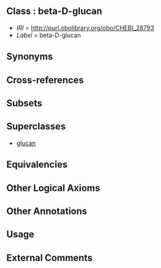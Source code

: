 
## Class : beta-D-glucan

 * *IRI* = http://purl.obolibrary.org/obo/CHEBI_28793
 * *Label* = beta-D-glucan

## Synonyms


## Cross-references


## Subsets


## Superclasses

 * [glucan](../../CHEBI/63/CHEBI_37163.md)

## Equivalencies


## Other Logical Axioms


## Other Annotations


## Usage


## External Comments

